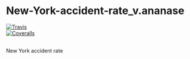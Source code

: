 # New-York-accident-rate_v.ananase
[![Travis][build-badge]][build]  
[![Coveralls][coveralls-badge]][coveralls]  

[build-badge]: https://travis-ci.org/itechartbigdatalab/NY-Accidents-Rate.svg?branch=NEAF-61-NEAF-62-ci
[build]: https://travis-ci.org/itechartbigdatalab/NY-Accidents-Rate

[coveralls-badge]: https://img.shields.io/coveralls/itechartbigdatalab/NY-Accidents-Rate/master.png?style=flat-square
[coveralls]: https://coveralls.io/github/itechartbigdatalab/NY-Accidents-Rate

<br/>
New York accident rate 
